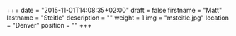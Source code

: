+++
date = "2015-11-01T14:08:35+02:00"
draft = false
firstname = "Matt"
lastname = "Steitle"
description = ""
weight = 1
img = "msteitle.jpg"
location = "Denver"
position = ""
+++

